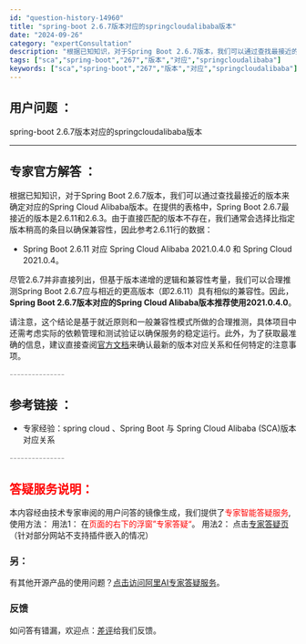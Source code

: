 ```yaml
---
id: "question-history-14960"
title: "spring-boot 2.6.7版本对应的springcloudalibaba版本"
date: "2024-09-26"
category: "expertConsultation"
description: "根据已知知识，对于Spring Boot 2.6.7版本，我们可以通过查找最接近的版本来确定对应的Spring Cloud Alibaba版本。在提供的表格中，Spring Boot 2.6.7最接近的版本是2.6.11和2.6.3。由于直接匹配的版本不存在，我们通常会选择比指定版本稍高的条目以确保"
tags: ["sca","spring-boot","267","版本","对应","springcloudalibaba"]
keywords: ["sca","spring-boot","267","版本","对应","springcloudalibaba"]
---
```


## 用户问题 ： 
 spring-boot 2.6.7版本对应的springcloudalibaba版本  

---------------
## 专家官方解答 ：

根据已知知识，对于Spring Boot 2.6.7版本，我们可以通过查找最接近的版本来确定对应的Spring Cloud Alibaba版本。在提供的表格中，Spring Boot 2.6.7最接近的版本是2.6.11和2.6.3。由于直接匹配的版本不存在，我们通常会选择比指定版本稍高的条目以确保兼容性，因此参考2.6.11行的数据：

- Spring Boot 2.6.11 对应 Spring Cloud Alibaba 2021.0.4.0 和 Spring Cloud 2021.0.4。

尽管2.6.7并非直接列出，但基于版本递增的逻辑和兼容性考量，我们可以合理推测Spring Boot 2.6.7应与相近的更高版本（即2.6.11）具有相似的兼容性。因此，**Spring Boot 2.6.7版本对应的Spring Cloud Alibaba版本推荐使用2021.0.4.0**。

请注意，这个结论是基于就近原则和一般兼容性模式所做的合理推测，具体项目中还需考虑实际的依赖管理和测试验证以确保服务的稳定运行。此外，为了获取最准确的信息，建议直接查阅[官方文档](https://sca.aliyun.com/docs/2023/overview/version-explain/)来确认最新的版本对应关系和任何特定的注意事项。


<font color="#949494">---------------</font> 


## 参考链接 ：

* 专家经验：spring cloud 、Spring Boot 与 Spring Cloud Alibaba (SCA)版本对应关系 


 <font color="#949494">---------------</font> 
 


## <font color="#FF0000">答疑服务说明：</font> 

本内容经由技术专家审阅的用户问答的镜像生成，我们提供了<font color="#FF0000">专家智能答疑服务</font>,使用方法：
用法1： 在<font color="#FF0000">页面的右下的浮窗”专家答疑“</font>。
用法2： 点击[专家答疑页](https://answer.opensource.alibaba.com/docs/intro)（针对部分网站不支持插件嵌入的情况）
### 另：


有其他开源产品的使用问题？[点击访问阿里AI专家答疑服务](https://answer.opensource.alibaba.com/docs/intro)。
### 反馈
如问答有错漏，欢迎点：[差评](https://ai.nacos.io/user/feedbackByEnhancerGradePOJOID?enhancerGradePOJOId=14968)给我们反馈。
